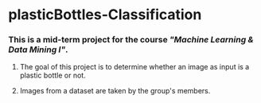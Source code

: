 # plasticBottles-Classification

### This is a mid-term project for the course ***"Machine Learning & Data Mining I"***.

1. The goal of this project is to determine whether an image as input is a plastic bottle or not.

2. Images from a dataset are taken by the group's members. 